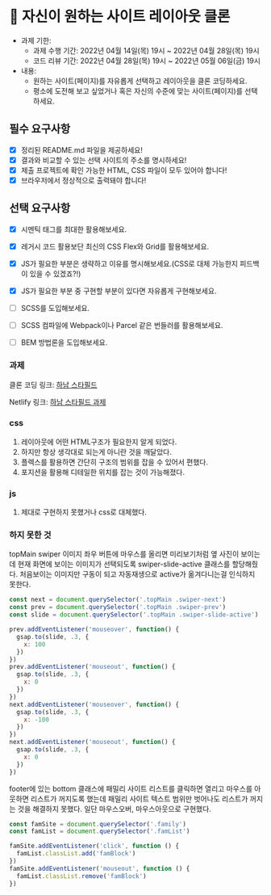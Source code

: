 # 📌 자신이 원하는 사이트 레이아웃 클론

- 과제 기한:
  - 과제 수행 기간: 2022년 04월 14일(목) 19시 ~ 2022년 04월 28일(목) 19시
  - 코드 리뷰 기간: 2022년 04월 28일(목) 19시 ~ 2022년 05월 06일(금) 19시
- 내용:
  - 원하는 사이트(페이지)를 자유롭게 선택하고 레이아웃을 클론 코딩하세요.
  - 평소에 도전해 보고 싶었거나 혹은 자신의 수준에 맞는 사이트(페이지)를 선택하세요.

## 필수 요구사항

- [x] 정리된 README.md 파일을 제공하세요!
- [x] 결과와 비교할 수 있는 선택 사이트의 주소를 명시하세요!
- [x] 제출 프로젝트에 확인 가능한 HTML, CSS 파일이 모두 있어야 합니다!
- [x] 브라우저에서 정상적으로 출력돼야 합니다!

## 선택 요구사항

- [x] 시멘틱 태그를 최대한 활용해보세요.
- [x] 레거시 코드 활용보단 최신의 CSS Flex와 Grid를 활용해보세요.
- [x] JS가 필요한 부분은 생략하고 이유를 명시해보세요.(CSS로 대체 가능한지 피드백이 있을 수 있겠죠?!)
- [x] JS가 필요한 부분 중 구현할 부분이 있다면 자유롭게 구현해보세요.
- [ ] SCSS를 도입해보세요.
- [ ] SCSS 컴파일에 Webpack이나 Parcel 같은 번들러를 활용해보세요.
- [ ] BEM 방법론을 도입해보세요.


### 과제
클론 코딩 링크: [하남 스타필드](https://www.starfield.co.kr/hanam/main.do)

Netlify 링크: [하남 스타필드 과제](https://cozy-naiad-f7bc63.netlify.app/)



### css
  1. 레이아웃에 어떤 HTML구조가 필요한지 알게 되었다.
  1. 하지만 항상 생각대로 되는게 아니란 것을 깨달았다.
  1. 플렉스를 활용하면 간단히 구조의 범위를 잡을 수 있어서 편했다.
  1. 포지션을 활용해 디테일한 위치를 잡는 것이 가능해졌다.

### js
  1. 제대로 구현하지 못했거나 css로 대체했다.

### 하지 못한 것
topMain swiper 이미지 좌우 버튼에 마우스를 올리면 미리보기처럼 옆 사진이 보이는데 현재 화면에 보이는 이미지가 선택되도록 swiper-slide-active 클래스를 할당해줬다. 처음보이는 이미지만 구동이 되고 자동재생으로 active가 옮겨다니는걸 인식하지 못한다.
```js
const next = document.querySelector('.topMain .swiper-next')
const prev = document.querySelector('.topMain .swiper-prev')
const slide = document.querySelector('.topMain .swiper-slide-active')

prev.addEventListener('mouseover', function() {
  gsap.to(slide, .3, {
    x: 100
  })
})
prev.addEventListener('mouseout', function() {
  gsap.to(slide, .3, {
    x: 0
  })
})
next.addEventListener('mouseover', function() {
  gsap.to(slide, .3, {
    x: -100
  })
})
next.addEventListener('mouseout', function() {
  gsap.to(slide, .3, {
    x: 0
  })
})
```


footer에 있는 bottom 클래스에 패밀리 사이트 리스트를 클릭하면 열리고 마우스를 아웃하면 리스트가 꺼지도록 했는데 패밀리 사이트 텍스트 범위만 벗어나도 리스트가 꺼지는 것을 해결하지 못했다. 일단 마우스오버, 마우스아웃으로 구현했다.
```js
const famSite = document.querySelector('.family')
const famList = document.querySelector('.famList')

famSite.addEventListener('click', function () {
  famList.classList.add('famBlock')
})
famSite.addEventListener('mouseout', function () {
  famList.classList.remove('famBlock')
})
```


